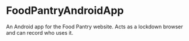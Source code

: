 # FoodPantryAndroidApp
An Android app for the Food Pantry website. Acts as a lockdown browser and can record who uses it.
